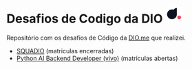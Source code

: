 <h1> Desafios de Codigo da DIO <img src="img/diome.png" width="40px" href="https://web.dio.me"></h1>
Repositório com os desafios de Código da <a href="https://web.dio.me">DIO.me</a> que realizei.</br>

- <a href="./SQUADIO">SQUADIO</a> (matriculas encerradas)
- <a href="./Pyvivo">Python AI Backend Developer (vivo)</a> (matriculas abertas)

